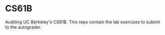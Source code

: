 # CS61B

Auditing UC Berkeley's CS61B. This repo contain the lab exercises to submit to the autograder.

